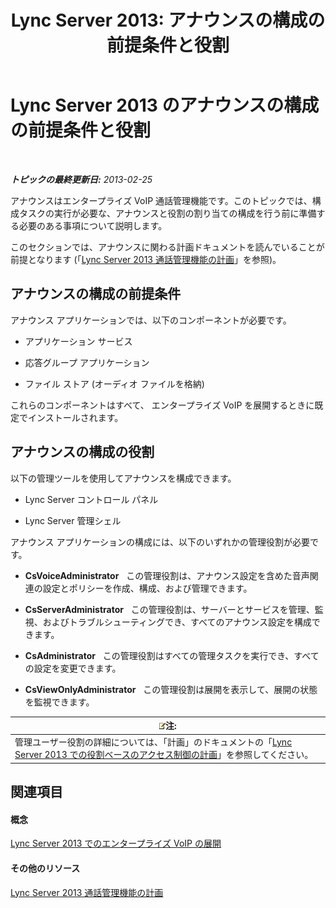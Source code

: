 ﻿---
title: 'Lync Server 2013: アナウンスの構成の前提条件と役割'
TOCTitle: アナウンスの構成の前提条件と役割
ms:assetid: 82f2dfe9-4c5e-4d65-96a1-96495d506ea4
ms:mtpsurl: https://technet.microsoft.com/ja-jp/library/Gg398658(v=OCS.15)
ms:contentKeyID: 48272690
ms.date: 05/19/2016
mtps_version: v=OCS.15
ms.translationtype: HT
---

# Lync Server 2013 のアナウンスの構成の前提条件と役割

 

_**トピックの最終更新日:** 2013-02-25_

アナウンスはエンタープライズ VoIP 通話管理機能です。このトピックでは、構成タスクの実行が必要な、アナウンスと役割の割り当ての構成を行う前に準備する必要のある事項について説明します。

このセクションでは、アナウンスに関わる計画ドキュメントを読んでいることが前提となります (「[Lync Server 2013 通話管理機能の計画](lync-server-2013-planning-for-call-management-features.md)」を参照)。

## アナウンスの構成の前提条件

アナウンス アプリケーションでは、以下のコンポーネントが必要です。

  - アプリケーション サービス

  - 応答グループ アプリケーション

  - ファイル ストア (オーディオ ファイルを格納)

これらのコンポーネントはすべて、 エンタープライズ VoIP を展開するときに既定でインストールされます。

## アナウンスの構成の役割

以下の管理ツールを使用してアナウンスを構成できます。

  - Lync Server コントロール パネル

  - Lync Server 管理シェル

アナウンス アプリケーションの構成には、以下のいずれかの管理役割が必要です。

  - **CsVoiceAdministrator**   この管理役割は、アナウンス設定を含めた音声関連の設定とポリシーを作成、構成、および管理できます。

  - **CsServerAdministrator**   この管理役割は、サーバーとサービスを管理、監視、およびトラブルシューティングでき、すべてのアナウンス設定を構成できます。

  - **CsAdministrator**   この管理役割はすべての管理タスクを実行でき、すべての設定を変更できます。

  - **CsViewOnlyAdministrator**   この管理役割は展開を表示して、展開の状態を監視できます。

<table>
<thead>
<tr class="header">
<th><img src="images/Gg412781.note(OCS.15).gif" title="note" alt="note" />注:</th>
</tr>
</thead>
<tbody>
<tr class="odd">
<td>管理ユーザー役割の詳細については、「計画」のドキュメントの「<a href="lync-server-2013-planning-for-role-based-access-control.md">Lync Server 2013 での役割ベースのアクセス制御の計画</a>」を参照してください。</td>
</tr>
</tbody>
</table>


## 関連項目

#### 概念

[Lync Server 2013 でのエンタープライズ VoIP の展開](lync-server-2013-deploying-enterprise-voice.md)  

#### その他のリソース

[Lync Server 2013 通話管理機能の計画](lync-server-2013-planning-for-call-management-features.md)

